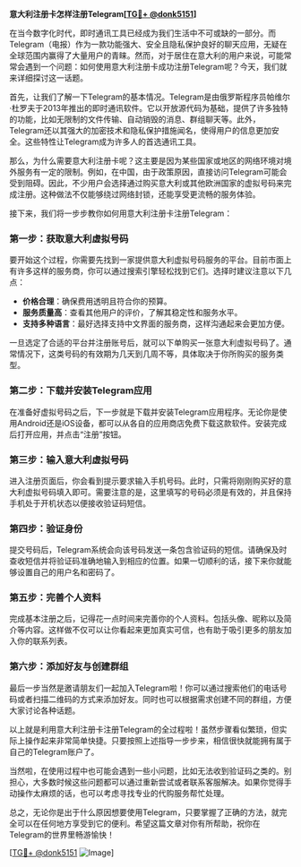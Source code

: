 **意大利注册卡怎样注册Telegram[[TG💪+ @donk5151](https://t.me/s/donk5151)]**

在当今数字化时代，即时通讯工具已经成为我们生活中不可或缺的一部分。而Telegram（电报）作为一款功能强大、安全且隐私保护良好的聊天应用，无疑在全球范围内赢得了大量用户的青睐。然而，对于居住在意大利的用户来说，可能常常会遇到一个问题：如何使用意大利注册卡成功注册Telegram呢？今天，我们就来详细探讨这一话题。

首先，让我们了解一下Telegram的基本情况。Telegram是由俄罗斯程序员帕维尔·杜罗夫于2013年推出的即时通讯软件。它以开放源代码为基础，提供了许多独特的功能，比如无限制的文件传输、自动销毁的消息、群组聊天等。此外，Telegram还以其强大的加密技术和隐私保护措施闻名，使得用户的信息更加安全。这些特性让Telegram成为许多人的首选通讯工具。

那么，为什么需要意大利注册卡呢？这主要是因为某些国家或地区的网络环境对境外服务有一定的限制。例如，在中国，由于政策原因，直接访问Telegram可能会受到阻碍。因此，不少用户会选择通过购买意大利或其他欧洲国家的虚拟号码来完成注册。这种做法不仅能够绕过网络封锁，还能享受更流畅的服务体验。

接下来，我们将一步步教你如何用意大利注册卡注册Telegram：

### 第一步：获取意大利虚拟号码

要开始这个过程，你需要先找到一家提供意大利虚拟号码服务的平台。目前市面上有许多这样的服务商，你可以通过搜索引擎轻松找到它们。选择时建议注意以下几点：
- **价格合理**：确保费用透明且符合你的预算。
- **服务质量高**：查看其他用户的评价，了解其稳定性和服务水平。
- **支持多种语言**：最好选择支持中文界面的服务商，这样沟通起来会更加方便。

一旦选定了合适的平台并注册账号后，就可以下单购买一张意大利虚拟号码了。通常情况下，这类号码的有效期为几天到几周不等，具体取决于你所购买的服务类型。

### 第二步：下载并安装Telegram应用

在准备好虚拟号码之后，下一步就是下载并安装Telegram应用程序。无论你是使用Android还是iOS设备，都可以从各自的应用商店免费下载这款软件。安装完成后打开应用，并点击“注册”按钮。

### 第三步：输入意大利虚拟号码

进入注册页面后，你会看到提示要求输入手机号码。此时，只需将刚刚购买好的意大利虚拟号码填入即可。需要注意的是，这里填写的号码必须是有效的，并且保持手机处于开机状态以便接收验证码短信。

### 第四步：验证身份

提交号码后，Telegram系统会向该号码发送一条包含验证码的短信。请确保及时查收短信并将验证码准确地输入到相应的位置。如果一切顺利的话，接下来你就能够设置自己的用户名和密码了。

### 第五步：完善个人资料

完成基本注册之后，记得花一点时间来完善你的个人资料。包括头像、昵称以及简介等内容。这样做不仅可以让你看起来更加真实可信，也有助于吸引更多的朋友加入你的联系列表。

### 第六步：添加好友与创建群组

最后一步当然是邀请朋友们一起加入Telegram啦！你可以通过搜索他们的电话号码或者扫描二维码的方式来添加好友。同时也可以根据需求创建不同的群组，方便大家讨论各种话题。

以上就是利用意大利注册卡注册Telegram的全过程啦！虽然步骤看似繁琐，但实际上操作起来非常简单快捷。只要按照上述指导一步步来，相信很快就能拥有属于自己的Telegram账户了。

当然啦，在使用过程中也可能会遇到一些小问题，比如无法收到验证码之类的。别担心，大多数时候这些问题都可以通过重新尝试或者联系客服解决。如果你觉得手动操作太麻烦的话，也可以考虑寻找专业的代购服务帮忙处理。

总之，无论你是出于什么原因想要使用Telegram，只要掌握了正确的方法，就完全可以在任何地方享受到它的便利。希望这篇文章对你有所帮助，祝你在Telegram的世界里畅游愉快！

[[TG💪+ @donk5151](https://t.me/s/donk5151) ![Image](https://i.postimg.cc/rwNCRYN7/Snipaste-2025-04-30-17-27-05.png)]